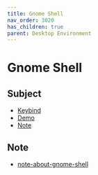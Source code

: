 ```yaml
---
title: Gnome Shell
nav_order: 3020
has_children: true
parent: Desktop Environment
---
```



# Gnome Shell


## Subject

* [Keybind](https://samwhelp.github.io/ezarcher-adjustment/read/master/desktop_environment/gnome-shell/keybind.html)
* [Demo](https://samwhelp.github.io/ezarcher-adjustment/read/master/desktop_environment/gnome-shell/demo.html)
* [Note](#note)


## Note

* [note-about-gnome-shell](https://github.com/samwhelp/note-about-gnome-shell/)
